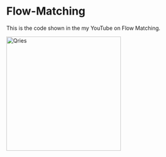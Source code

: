 # Flow-Matching
This is the code shown in the my YouTube on Flow Matching. 

<a href="https://www.youtube.com/watch?v=HoKDTa5jHvg">
   <img alt="Qries" src="https://github.com/user-attachments/assets/eb936eee-a1fc-4eef-81fb-3930156fa91f"
   width="300">
</a>
